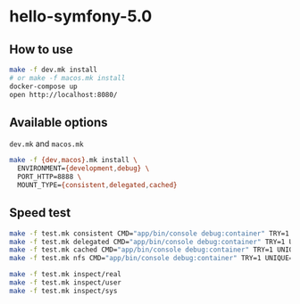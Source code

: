 # hello-symfony-5.0

## How to use
~~~sh
make -f dev.mk install
# or make -f macos.mk install
docker-compose up
open http://localhost:8080/
~~~

## Available options

`dev.mk` and `macos.mk`
~~~sh
make -f {dev,macos}.mk install \
  ENVIRONMENT={development,debug} \
  PORT_HTTP=8888 \
  MOUNT_TYPE={consistent,delegated,cached}
~~~

## Speed test
~~~sh
make -f test.mk consistent CMD="app/bin/console debug:container" TRY=1 UNIQUE=1-time
make -f test.mk delegated CMD="app/bin/console debug:container" TRY=1 UNIQUE=1-time
make -f test.mk cached CMD="app/bin/console debug:container" TRY=1 UNIQUE=1-time
make -f test.mk nfs CMD="app/bin/console debug:container" TRY=1 UNIQUE=1-time
~~~
~~~sh
make -f test.mk inspect/real
make -f test.mk inspect/user
make -f test.mk inspect/sys
~~~
